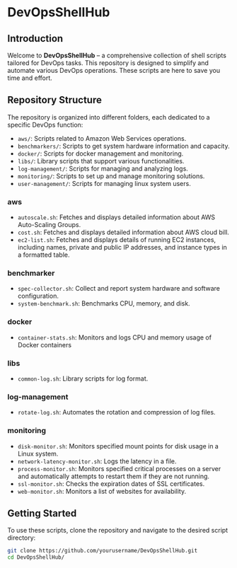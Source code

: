 # DevOpsShellHub

## Introduction
Welcome to **DevOpsShellHub** – a comprehensive collection of shell scripts tailored for DevOps tasks. This repository is designed to simplify and automate various DevOps operations. These scripts are here to save you time and effort.

## Repository Structure
The repository is organized into different folders, each dedicated to a specific DevOps function:

- `aws/`: Scripts related to Amazon Web Services operations.
- `benchmarkers/`: Scripts to get system hardware information and capacity.
- `docker/`: Scripts for docker management and monitoring.
- `libs/`: Library scripts that support various functionalities.
- `log-management/`: Scripts for managing and analyzing logs.
- `monitoring/`: Scripts to set up and manage monitoring solutions.
- `user-management/`: Scripts for managing linux system users.

### aws
- `autoscale.sh`: Fetches and displays detailed information about AWS Auto-Scaling Groups.
- `cost.sh`: Fetches and displays detailed information about AWS cloud bill.
- `ec2-list.sh`: Fetches and displays details of running EC2 instances, including names, private and public IP addresses, and instance types in a formatted table.
### benchmarker
- `spec-collector.sh`: Collect and report system hardware and software configuration.
- `system-benchmark.sh`: Benchmarks CPU, memory, and disk.
### docker
- `container-stats.sh`:  Monitors and logs CPU and memory usage of Docker containers
### libs
- `common-log.sh`: Library scripts for log format.
### log-management
- `rotate-log.sh`: Automates the rotation and compression of log files.
### monitoring
- `disk-monitor.sh`:  Monitors specified mount points for disk usage in a Linux system.
- `network-latency-monitor.sh`: Logs the latency in a file.
- `process-monitor.sh`:  Monitors specified critical processes on a server and automatically attempts to restart them if they are not running.
- `ssl-monitor.sh`: Checks the expiration dates of SSL certificates.
- `web-monitor.sh`: Monitors a list of websites for availability.


## Getting Started
To use these scripts, clone the repository and navigate to the desired script directory:

```bash
git clone https://github.com/yourusername/DevOpsShellHub.git
cd DevOpsShellHub/